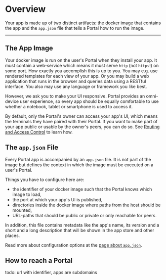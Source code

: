 # Overview

Your app is made up of two distinct artifacts: the docker image that contains the app 
and the `app.json` file that tells a Portal how to run the image. 

---

## The App Image

Your docker image is run on the user's Portal when they install your app.
It must contain a web-service which means it must serve `http` (not `https`!) on some port.
How exactly you accomplish this is up to you.
You may e.g. use rendered templates for each view of your app.
Or you may build a web application that runs in the browser and queries data using a RESTful interface.
You also may use any language or framework you like best.

However, we ask you to make your UI responsive.
Portal provides an omni-device user experience, so every app should be equally comfortable to use
whether a notebook, tablet or smartphone is used to access it.

By default, only the Portal's owner can access your app's UI, 
which means the terminals they have paired with their Portal.
If you want to make part of your app public or usable by the owner's peers, you can do so.
See [Routing and Access Control](routing_and_ac.md) to learn how.

## The `app.json` File

Every Portal app is accompanied by an `app.json` file.
It is not part of the image but defines the context in which the image must be executed on a user's Portal.

Things you have to configure here are:

* the identifier of your docker image such that the Portal knows which image to load,
* the port at which your app's UI is published,
* directories inside the docker image where paths from the host should be mounted,
* URL-paths that should be public or private or only reachable for peers.

In addition, this file contains metadata like the app's name, its version and a short and a long description
that will be shown in the app store and other places.

Read more about configuration options at the [page about `app.json`](app_json.md).

## How to reach a Portal

todo: url with identifier, apps are subdomains